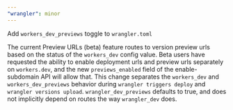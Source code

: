 ```yaml
---
"wrangler": minor
---
```


Add `workers_dev_previews` toggle to `wrangler.toml`

The current Preview URLs (beta) feature routes to version preview urls based on the status of the `workers_dev` config value. Beta users have requested the ability to enable deployment urls and preview urls separately on `workers.dev`, and the new `previews_enabled` field of the enable-subdomain API will allow that. This change separates the `workers_dev` and `workers_dev_previews` behavior during `wrangler triggers deploy` and `wrangler versions upload`. `wrangler_dev_previews` defaults to true, and does not implicitly depend on routes the way `wrangler_dev` does.
